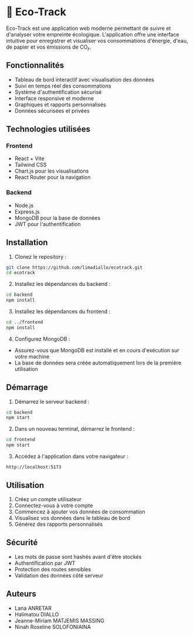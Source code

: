 # 🌱 Eco-Track

Eco-Track est une application web moderne permettant de suivre et d'analyser votre empreinte écologique. L'application offre une interface intuitive pour enregistrer et visualiser vos consommations d'énergie, d'eau, de papier et vos émissions de CO₂.

## Fonctionnalités

- Tableau de bord interactif avec visualisation des données
- Suivi en temps réel des consommations
- Système d'authentification sécurisé
- Interface responsive et moderne
- Graphiques et rapports personnalisés
- Données sécurisées et privées

## Technologies utilisées

### Frontend
- React + Vite
- Tailwind CSS
- Chart.js pour les visualisations
- React Router pour la navigation

### Backend
- Node.js
- Express.js
- MongoDB pour la base de données
- JWT pour l'authentification

## Installation

1. Clonez le repository :
```bash
git clone https://github.com/limadiallo/ecotrack.git
cd ecotrack
```

2. Installez les dépendances du backend :
```bash
cd backend
npm install
```

3. Installez les dépendances du frontend :
```bash
cd ../frontend
npm install
```

4. Configurez MongoDB :
- Assurez-vous que MongoDB est installé et en cours d'exécution sur votre machine
- La base de données sera créée automatiquement lors de la première utilisation

## Démarrage

1. Démarrez le serveur backend :
```bash
cd backend
npm start
```

2. Dans un nouveau terminal, démarrez le frontend :
```bash
cd frontend
npm start
```

3. Accédez à l'application dans votre navigateur :
```
http://localhost:5173
```

## Utilisation

1. Créez un compte utilisateur
2. Connectez-vous à votre compte
3. Commencez à ajouter vos données de consommation
4. Visualisez vos données dans le tableau de bord
5. Générez des rapports personnalisés

## Sécurité

- Les mots de passe sont hashés avant d'être stockés
- Authentification par JWT
- Protection des routes sensibles
- Validation des données côté serveur

## Auteurs
- Lana ANRETAR
- Halimatou DIALLO
- Jeanne-Miriam MATJEMIS MASSING
- Ninah Roseline SOLOFONIAINA